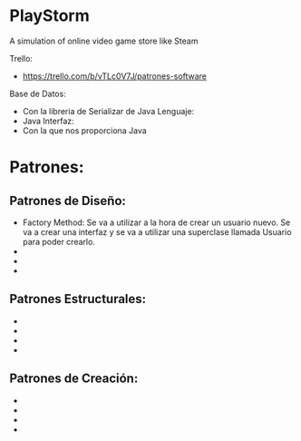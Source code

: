 # PlayStorm
A simulation of online video game store like Steam

Trello:
 - https://trello.com/b/vTLc0V7J/patrones-software
 
Base de Datos:
 - Con la libreria de Serializar de Java
 Lenguaje:
 - Java
 Interfaz:
 - Con la que nos proporciona Java
 
# Patrones:

## Patrones de Diseño:
 - Factory Method: Se va a utilizar a la hora de crear un usuario nuevo. Se va a crear una interfaz y se va a utilizar una superclase llamada Usuario para poder crearlo.
 -
 -
 -
 
## Patrones Estructurales:
 -
 -
 -
 -
 
## Patrones de Creación:
 -
 -
 -
 -
